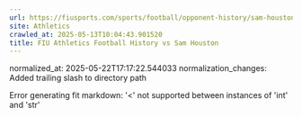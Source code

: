 ```yaml
---
url: https://fiusports.com/sports/football/opponent-history/sam-houston/114/
site: Athletics
crawled_at: 2025-05-13T10:04:43.901520
title: FIU Athletics Football History vs Sam Houston
---
```

normalized_at: 2025-05-22T17:17:22.544033
normalization_changes: Added trailing slash to directory path

Error generating fit markdown: '<' not supported between instances of 'int' and 'str'